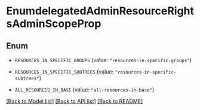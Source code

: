# EnumdelegatedAdminResourceRightsAdminScopeProp

## Enum


* `RESOURCES_IN_SPECIFIC_GROUPS` (value: `"resources-in-specific-groups"`)

* `RESOURCES_IN_SPECIFIC_SUBTREES` (value: `"resources-in-specific-subtrees"`)

* `ALL_RESOURCES_IN_BASE` (value: `"all-resources-in-base"`)


[[Back to Model list]](../README.md#documentation-for-models) [[Back to API list]](../README.md#documentation-for-api-endpoints) [[Back to README]](../README.md)


